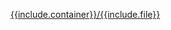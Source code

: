 [{{include.container}}/{{include.file}}](https://github.com/joseigor/zklib/blob/main/examples/{{include.container}}/{{include.file}})
